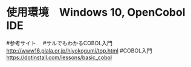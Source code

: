 # 使用環境　Windows 10, OpenCobol IDE 
#参考サイト　
#サルでもわかるCOBOL入門　http://www16.plala.or.jp/hiyokogumi/top.html
#COBOL入門 https://dotinstall.com/lessons/basic_cobol 
